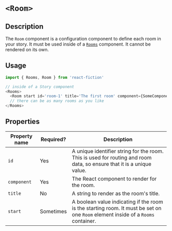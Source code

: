 # `<Room>`

## Description

The `Room` component is a configuration component to define each room in your story. It must be used inside of a [`Rooms`](Rooms.md) component. It cannot be rendered on its own.

## Usage

```js
import { Rooms, Room } from 'react-fiction'

// inside of a Story component
<Rooms>
  <Room start id='room-1' title='The first room' component={SomeComponent} />
  // there can be as many rooms as you like
</Rooms>
```

## Properties

| Property name | Required? | Description |
| ------------- | --------- | ----------- |
| `id`          | Yes       | A unique identifier string for the room. This is used for routing and room data, so ensure that it is a unique value. |
| `component`   | Yes       | The React component to render for the room. |
| `title`       | No        | A string to render as the room's title. |
| `start`       | Sometimes | A boolean value indicating if the room is the starting room. It must be set on one `Room` element inside of a `Rooms` container. |
